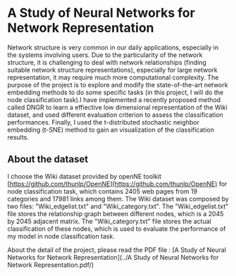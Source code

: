 # A Study of Neural Networks for Network Representation
Network structure is very common in our daily applications, especially in the systems involving users. Due to the particularity of the network structure, it is challenging to deal with network relationships (finding suitable network structure representations), especially for large network representation, it may require much more computational complexity. The purpose of the project is to explore and modify the state-of-the-art network embedding methods to do some specific tasks (in this project, I will do the node classification task).I have implemented a recently proposed method called DNGR to learn a effiective low dimensional representation of the Wiki dataset, and used different evaluation criterion to assess the classification performances. Finally, I used the t-distributed stochastic neighbor embedding (t-SNE) method to gain an visualization of the classification results. 

## About the dataset
I choose the Wiki dataset provided by openNE toolkit [https://github.com/thunlp/OpenNE](https://github.com/thunlp/OpenNE) for node classification task, which contains 2405 web pages from 19 categories and 17981 links among them. The Wiki dataset was composed by two files: "Wiki_edgelist.txt" and "Wiki_category.txt". The "Wiki_edgelist.txt" file stores the relationship graph between different nodes, which is a 2045 by 2045 adjacent matrix. The "Wiki_category.txt" file stores the actual classification of these nodes, which is used to evaluate the performance of my model in node classification task.

About the detail of the project, please read the PDF file : [A Study of Neural Networks for Network Representation](../A Study of Neural Networks for Network Representation.pdf/)
